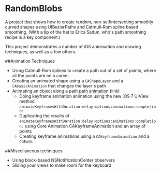 RandomBlobs
===========

A project that shows how to create random, non-selfintersecting smoothly curved shapes using UIBezierPaths and Catmull-Rom spline based smoothing. (With a tip of the hat to Erica Sadun, who's path smoothing recipe is a key component.) 


This project demonstrates a number of iOS aninimation and drawing techniques, as well as a few others.

##Animation Techniques

* Using Catmull-Rom splines to create a path out of a set of points, where all the points are on a curve.
* Creating an animated shape using a `CAShapeLayer` and a `CABasicAnimation` that changes the layer's path
* Animating an object along a path [path animation] (link)
    * Doing keyframe animation animation using the new iOS 7 UIView method `animateKeyframesWithDuration:delay:options:animations:completion:`
    * Duplicating the results of `animateKeyframesWithDuration:delay:options:animations:completion:` using Core Animation CAKeyframeAnimation and an array of points
    * Creating keyframe animations using a `CAKeyframeAnimation` and a `CGPath`


##Miscellaneous techniques

* Using block-based NSNotificationCenter observers
* Sliding your views to make room for the keyboard



[path animation]:(/path_animation.md)